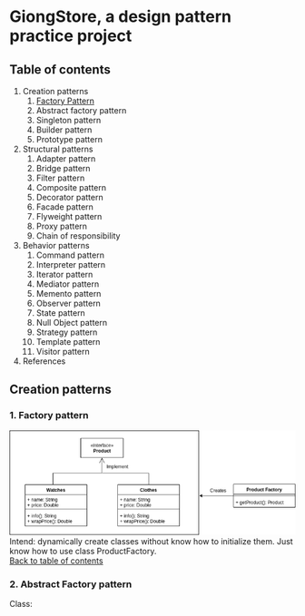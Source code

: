 # GiongStore, a design pattern practice project

## Table of contents
1. Creation patterns
    1. [Factory Pattern](#1-factory-pattern)
    2. Abstract factory pattern
    3. Singleton pattern
    4. Builder pattern
    5. Prototype pattern
2. Structural patterns
    1. Adapter pattern
    2. Bridge pattern
    3. Filter pattern
    4. Composite pattern
    5. Decorator pattern
    6. Facade pattern
    7. Flyweight pattern
    8. Proxy pattern
    9. Chain of responsibility
3. Behavior patterns
    1. Command pattern
    2. Interpreter pattern
    3. Iterator pattern
    4. Mediator pattern
    5. Memento pattern
    6. Observer pattern
    7. State pattern
    8. Null Object pattern
    9. Strategy pattern
    10. Template pattern
    11. Visitor pattern
4. References


## Creation patterns
### 1. Factory pattern
![alt text](../img/Factory2.png)  
Intend: dynamically create classes without know how to initialize them. Just know how to use class ProductFactory.     
[Back to table of contents](#table-of-contents)

### 2. Abstract Factory pattern
Class: 

